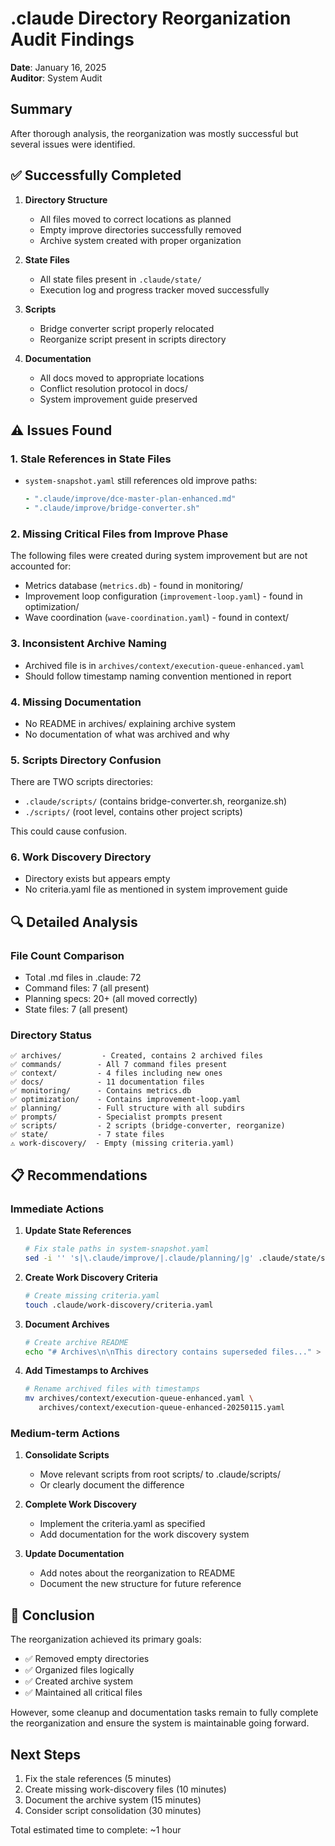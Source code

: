 # .claude Directory Reorganization Audit Findings

**Date**: January 16, 2025  
**Auditor**: System Audit

## Summary

After thorough analysis, the reorganization was mostly successful but several issues were identified.

## ✅ Successfully Completed

1. **Directory Structure**
   - All files moved to correct locations as planned
   - Empty improve directories successfully removed
   - Archive system created with proper organization

2. **State Files**
   - All state files present in `.claude/state/`
   - Execution log and progress tracker moved successfully

3. **Scripts**
   - Bridge converter script properly relocated
   - Reorganize script present in scripts directory

4. **Documentation**
   - All docs moved to appropriate locations
   - Conflict resolution protocol in docs/
   - System improvement guide preserved

## ⚠️ Issues Found

### 1. Stale References in State Files
- `system-snapshot.yaml` still references old improve paths:
  ```yaml
  - ".claude/improve/dce-master-plan-enhanced.md"
  - ".claude/improve/bridge-converter.sh"
  ```

### 2. Missing Critical Files from Improve Phase
The following files were created during system improvement but are not accounted for:
- Metrics database (`metrics.db`) - found in monitoring/
- Improvement loop configuration (`improvement-loop.yaml`) - found in optimization/
- Wave coordination (`wave-coordination.yaml`) - found in context/

### 3. Inconsistent Archive Naming
- Archived file is in `archives/context/execution-queue-enhanced.yaml`
- Should follow timestamp naming convention mentioned in report

### 4. Missing Documentation
- No README in archives/ explaining archive system
- No documentation of what was archived and why

### 5. Scripts Directory Confusion
There are TWO scripts directories:
- `.claude/scripts/` (contains bridge-converter.sh, reorganize.sh)
- `./scripts/` (root level, contains other project scripts)

This could cause confusion.

### 6. Work Discovery Directory
- Directory exists but appears empty
- No criteria.yaml file as mentioned in system improvement guide

## 🔍 Detailed Analysis

### File Count Comparison
- Total .md files in .claude: 72
- Command files: 7 (all present)
- Planning specs: 20+ (all moved correctly)
- State files: 7 (all present)

### Directory Status
```
✅ archives/         - Created, contains 2 archived files
✅ commands/        - All 7 command files present
✅ context/         - 4 files including new ones
✅ docs/            - 11 documentation files
✅ monitoring/      - Contains metrics.db
✅ optimization/    - Contains improvement-loop.yaml
✅ planning/        - Full structure with all subdirs
✅ prompts/         - Specialist prompts present
✅ scripts/         - 2 scripts (bridge-converter, reorganize)
✅ state/           - 7 state files
⚠️ work-discovery/  - Empty (missing criteria.yaml)
```

## 📋 Recommendations

### Immediate Actions

1. **Update State References**
   ```bash
   # Fix stale paths in system-snapshot.yaml
   sed -i '' 's|\.claude/improve/|.claude/planning/|g' .claude/state/system-snapshot.yaml
   ```

2. **Create Work Discovery Criteria**
   ```bash
   # Create missing criteria.yaml
   touch .claude/work-discovery/criteria.yaml
   ```

3. **Document Archives**
   ```bash
   # Create archive README
   echo "# Archives\n\nThis directory contains superseded files..." > .claude/archives/README.md
   ```

4. **Add Timestamps to Archives**
   ```bash
   # Rename archived files with timestamps
   mv archives/context/execution-queue-enhanced.yaml \
      archives/context/execution-queue-enhanced-20250115.yaml
   ```

### Medium-term Actions

1. **Consolidate Scripts**
   - Move relevant scripts from root scripts/ to .claude/scripts/
   - Or clearly document the difference

2. **Complete Work Discovery**
   - Implement the criteria.yaml as specified
   - Add documentation for the work discovery system

3. **Update Documentation**
   - Add notes about the reorganization to README
   - Document the new structure for future reference

## 🎯 Conclusion

The reorganization achieved its primary goals:
- ✅ Removed empty directories
- ✅ Organized files logically
- ✅ Created archive system
- ✅ Maintained all critical files

However, some cleanup and documentation tasks remain to fully complete the reorganization and ensure the system is maintainable going forward.

## Next Steps

1. Fix the stale references (5 minutes)
2. Create missing work-discovery files (10 minutes)
3. Document the archive system (15 minutes)
4. Consider script consolidation (30 minutes)

Total estimated time to complete: ~1 hour